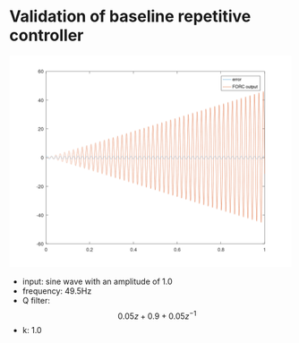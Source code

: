 # Validation of baseline repetitive controller

![Output of FORC](output_forc.png)

- input: sine wave with an amplitude of 1.0
- frequency: 49.5Hz
- Q filter: $$ 0.05 z +  0.9 + 0.05 z^{-1} $$
- k: 1.0
